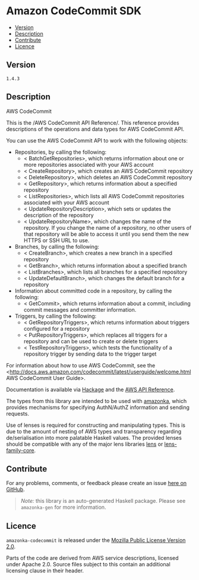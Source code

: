 # Amazon CodeCommit SDK

* [Version](#version)
* [Description](#description)
* [Contribute](#contribute)
* [Licence](#licence)


## Version

`1.4.3`


## Description

AWS CodeCommit

This is the /AWS CodeCommit API Reference/. This reference provides descriptions of the operations and data types for AWS CodeCommit API.

You can use the AWS CodeCommit API to work with the following objects:

-   Repositories, by calling the following:
    -   < BatchGetRepositories>, which returns information about one or more repositories associated with your AWS account
    -   < CreateRepository>, which creates an AWS CodeCommit repository
    -   < DeleteRepository>, which deletes an AWS CodeCommit repository
    -   < GetRepository>, which returns information about a specified repository
    -   < ListRepositories>, which lists all AWS CodeCommit repositories associated with your AWS account
    -   < UpdateRepositoryDescription>, which sets or updates the description of the repository
    -   < UpdateRepositoryName>, which changes the name of the repository. If you change the name of a repository, no other users of that repository will be able to access it until you send them the new HTTPS or SSH URL to use.
-   Branches, by calling the following:
    -   < CreateBranch>, which creates a new branch in a specified repository
    -   < GetBranch>, which returns information about a specified branch
    -   < ListBranches>, which lists all branches for a specified repository
    -   < UpdateDefaultBranch>, which changes the default branch for a repository
-   Information about committed code in a repository, by calling the following:
    -   < GetCommit>, which returns information about a commit, including commit messages and committer information.
-   Triggers, by calling the following:
    -   < GetRepositoryTriggers>, which returns information about triggers configured for a repository
    -   < PutRepositoryTriggers>, which replaces all triggers for a repository and can be used to create or delete triggers
    -   < TestRepositoryTriggers>, which tests the functionality of a repository trigger by sending data to the trigger target

For information about how to use AWS CodeCommit, see the <http://docs.aws.amazon.com/codecommit/latest/userguide/welcome.html AWS CodeCommit User Guide>.

Documentation is available via [Hackage](http://hackage.haskell.org/package/amazonka-codecommit)
and the [AWS API Reference](https://aws.amazon.com/documentation/).

The types from this library are intended to be used with [amazonka](http://hackage.haskell.org/package/amazonka),
which provides mechanisms for specifying AuthN/AuthZ information and sending requests.

Use of lenses is required for constructing and manipulating types.
This is due to the amount of nesting of AWS types and transparency regarding
de/serialisation into more palatable Haskell values.
The provided lenses should be compatible with any of the major lens libraries
[lens](http://hackage.haskell.org/package/lens) or [lens-family-core](http://hackage.haskell.org/package/lens-family-core).

## Contribute

For any problems, comments, or feedback please create an issue [here on GitHub](https://github.com/brendanhay/amazonka/issues).

> _Note:_ this library is an auto-generated Haskell package. Please see `amazonka-gen` for more information.


## Licence

`amazonka-codecommit` is released under the [Mozilla Public License Version 2.0](http://www.mozilla.org/MPL/).

Parts of the code are derived from AWS service descriptions, licensed under Apache 2.0.
Source files subject to this contain an additional licensing clause in their header.
